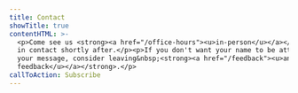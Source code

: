 ```yaml
---
title: Contact
showTitle: true
contentHTML: >-
  <p>Come see us <strong><a href="/office-hours"><u>in-person</u></a></strong>, or send us a message with your details and we'll be
  in contact shortly after.</p><p>If you don't want your name to be attached to
  your message, consider leaving&nbsp;<strong><a href="/feedback"><u>anonymous
  feedback</u></a></strong>.</p>
callToAction: Subscribe
---
```

